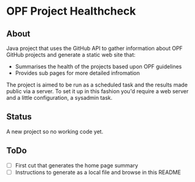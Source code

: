 OPF Project Healthcheck
=======================

About
-----
Java project that uses the GitHub API to gather information about OPF GitHub projects
and generate a static web site that:

 * Summarises the health of the projects based upon OPF guidelines
 * Provides sub pages for more detailed infromation

The project is aimed to be run as a scheduled task and the results made public via a
server.  To set it up in this fashion you'd require a web server and a little
configuration, a sysadmin task.

Status
------
A new project so no working code yet.

ToDo
----
- [ ] First cut that generates the home page summary
- [ ] Instructions to generate as a local file and browse in this README
